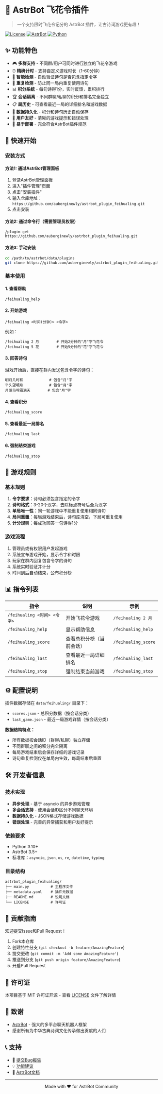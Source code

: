 # 🌸 AstrBot 飞花令插件

> 一个支持限时飞花令记分的 AstrBot 插件，让古诗词游戏更有趣！

[![License](https://img.shields.io/badge/license-MIT-blue.svg)](LICENSE)
[![AstrBot](https://img.shields.io/badge/AstrBot-v3.5+-green.svg)](https://github.com/Soulter/AstrBot)
[![Python](https://img.shields.io/badge/python-3.10+-blue.svg)](https://www.python.org/)

## ✨ 功能特色

- 🎮 **多群支持** - 不同群/用户可同时进行独立的飞花令游戏
- ⏰ **精确计时** - 支持自定义游戏时长（1-60分钟）
- 🎯 **智能检测** - 自动验证诗句是否包含指定令字
- 🚫 **重复检测** - 防止同一局内重复使用诗句
- 📊 **积分系统** - 每句诗得1分，实时反馈，累积排行
- 🏆 **会话隔离** - 不同群聊/私聊的积分和排名完全独立
- 📋 **局历史** - 可查看最近一局的详细排名和游戏数据
- 💾 **数据持久化** - 积分和诗句历史自动保存
- 🎨 **用户友好** - 清晰的游戏提示和错误处理
- 🔧 **易于部署** - 完全符合AstrBot插件规范

## 🚀 快速开始

### 安装方式

#### 方法1: 通过AstrBot管理面板
1. 登录AstrBot管理面板
2. 进入"插件管理"页面
3. 点击"安装插件"
4. 输入仓库地址：`https://github.com/auberginewly/astrbot_plugin_feihualing.git`
5. 点击安装

#### 方法2: 通过命令行（需要管理员权限）
```
/plugin get https://github.com/auberginewly/astrbot_plugin_feihualing.git
```

#### 方法3: 手动安装
```bash
cd /path/to/astrbot/data/plugins
git clone https://github.com/auberginewly/astrbot_plugin_feihualing.git
```

### 基本使用

#### 1. 查看帮助
```
/feihualing_help
```

#### 2. 开始游戏
```
/feihualing <时间(分钟)> <令字>
```
例如：
```
/feihualing 2 月        # 开始2分钟的"月"字飞花令
/feihualing 5 花        # 开始5分钟的"花"字飞花令
```

#### 3. 回答诗句
游戏开始后，直接在群内发送包含令字的诗句：
```
明月几时有            # 包含"月"字
举头望明月            # 包含"月"字
月落乌啼霜满天        # 包含"月"字
```

#### 4. 查看积分
```
/feihualing_score
```

#### 5. 查看最近一局排名
```
/feihualing_last
```

#### 6. 强制结束游戏
```
/feihualing_stop
```

## 🎯 游戏规则

### 基本规则
1. **令字要求**：诗句必须包含指定的令字
2. **诗句格式**：3-20个汉字，去除标点符号后全为汉字
3. **单局唯一性**：同一轮游戏中不能重复使用相同诗句
4. **局间重置**：每局游戏结束后，诗句库清空，下局可重复使用
5. **计分规则**：每成功回答一句诗得1分

### 游戏流程
1. 管理员或有权限用户发起游戏
2. 系统宣布游戏开始，显示令字和时限
3. 玩家在群内回复包含令字的诗句
4. 系统实时验证并计分
5. 时间到后自动结束，公布积分榜

## 📊 指令列表

| 指令 | 说明 | 示例 |
|------|------|------|
| `/feihualing <时间> <令字>` | 开始飞花令游戏 | `/feihualing 2 月` |
| `/feihualing_help` | 显示帮助信息 | `/feihualing_help` |
| `/feihualing_score` | 查看总积分榜（当前会话） | `/feihualing_score` |
| `/feihualing_last` | 查看最近一局详细排名 | `/feihualing_last` |
| `/feihualing_stop` | 强制结束当前游戏 | `/feihualing_stop` |

## ⚙️ 配置说明

插件数据存储在 `data/feihualing/` 目录下：
- `scores.json` - 总积分数据（按会话分类）
- `last_game.json` - 最近一局游戏详情（按会话分类）

**数据结构特点：**
- 所有数据按会话ID（群聊/私聊）独立存储
- 不同群聊之间的积分完全隔离
- 每局游戏结束后会保存详细的游戏记录
- 诗句重复检测仅在单局内生效，每局结束后重置

## 🛠️ 开发者信息

### 技术实现
- **异步处理** - 基于 asyncio 的异步游戏管理
- **多会话支持** - 使用会话ID区分不同聊天环境
- **数据持久化** - JSON格式存储游戏数据
- **错误处理** - 完善的异常捕获和用户友好提示

### 依赖要求
- Python 3.10+
- AstrBot 3.5+
- 标准库：`asyncio`, `json`, `os`, `re`, `datetime`, `typing`

### 目录结构
```
astrbot_plugin_feihualing/
├── main.py          # 主程序文件
├── metadata.yaml    # 插件元数据
├── README.md        # 说明文档
└── LICENSE          # 许可证
```

## 🤝 贡献指南

欢迎提交Issue和Pull Request！

1. Fork本仓库
2. 创建特性分支 (`git checkout -b feature/AmazingFeature`)
3. 提交更改 (`git commit -m 'Add some AmazingFeature'`)
4. 推送到分支 (`git push origin feature/AmazingFeature`)
5. 开启Pull Request

## 📄 许可证

本项目基于 MIT 许可证开源 - 查看 [LICENSE](LICENSE) 文件了解详情

## 🙏 致谢

- [AstrBot](https://github.com/Soulter/AstrBot) - 强大的多平台聊天机器人框架
- 感谢所有为中华古典诗词文化传承做出贡献的人们

## 📞 支持

- 🐛 [提交Bug报告](https://github.com/auberginewly/astrbot_plugin_feihualing/issues)
- 💡 [功能建议](https://github.com/auberginewly/astrbot_plugin_feihualing/issues)
- 📖 [AstrBot文档](https://astrbot.app)

---

<div align="center">
Made with ❤️ for AstrBot Community
</div>
